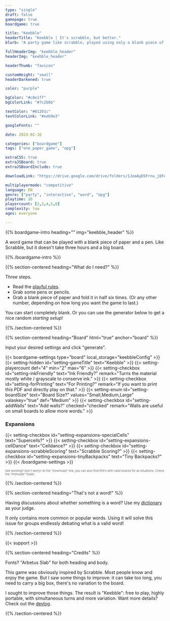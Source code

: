 ```yaml
---
type: "single"
draft: false
gamepage: true
boardgame: true

title: "Keebble"
headerTitle: "Keebble | It's scrabble, but better."
blurb: "A party game like scrabble, played using only a blank piece of paper. It's free, and it's faster."

fullHeaderImg: "keebble_header"
headerImg: "keebble_header"

headerThumb: "favicon"

customHeight: "small"
headerDarkened: true

color: "purple"

bgColor: "#c0e1ff"
bgColorLink: "#7c2b6b"

textColor: "#01201c"
textColorLink: "#eeb9e3"

googleFonts: ""

date: 2023-02-16

categories: ["boardgame"]
tags: ["one_paper_game", "opg"]

extraCSS: true
extraJSBoard: true
extraJSBoardInclude: true

downloadLink: "https://drive.google.com/drive/folders/1JeaAyDSFrnu_j8FeDztXyKyhUlNMPoKe"

multiplayermode: "competitive"
language: EN
genre: ["party", "interactive", "word", "opg"]
playtime: 20
playercount: [2,3,4,5,6]
complexity: low
ages: everyone

---
```



{{% boardgame-intro heading="" img="keebble_header" %}}

A word game that can be played with a blank piece of paper and a pen. Like Scrabble, but it doesn't take three hours and a big board.

{{% /boardgame-intro %}}

{{% section-centered heading="What do I need?" %}}

Three steps.
* Read the [playful rules](rules). 
* Grab some pens or pencils.
* Grab a blank piece of paper and fold it in half six times. (Or any other number, depending on how long you want the game to last.)

You can start completely blank. Or you can use the generator below to get a nice random _starting setup_!

{{% /section-centered %}}

{{% section-centered heading="Board" html="true" anchor="board" %}}

<p>Input your desired settings and click "generate".</p>

  {{< boardgame-settings type="board" local_storage="keebbleConfig" >}}
    {{< setting-hidden id="setting-gameTitle" text="Keebble" >}}
    {{< setting-playercount def="4" min="2" max="6" >}}
    {{< setting-checkbox id="setting-inkFriendly" text="Ink Friendly?" remark="Turns the material mostly white / grayscale to conserve ink." >}}
    {{< setting-checkbox id="setting-forPrinting" text="For Printing?" remark="If you want to print this PDF and directly play on that." >}}
    {{< setting-enum id="setting-boardSize" text="Board Size?" values="Small,Medium,Large" valaskey="true" def="Medium" >}}
    {{< setting-checkbox id="setting-addWalls" text="Add walls?" checked="checked" remark="Walls are useful on small boards to allow more words." >}}
    <h3>Expansions</h3>
    {{< setting-checkbox id="setting-expansions-specialCells" text="Supercells?" >}}
    {{< setting-checkbox id="setting-expansions-cellDance" text="Celldance?" >}}
    {{< setting-checkbox id="setting-expansions-scrabbleScoring" text="Scrabble Scoring?" >}}
    {{< setting-checkbox id="setting-expansions-tinyBackpacks" text="Tiny Backpacks?" >}}
  {{< /boardgame-settings >}}

<p style="font-size:0.66em; opacity: 0.66;">Not working? Don't worry! At the "Download" link, you can also find PDFs with valid boards for all situations. Check the "Premade" folder.</p> 

{{% /section-centered %}}

{{% section-centered heading="That's not a word!" %}}

Having discussions about whether something is a word? Use my [dictionary](/tools/dictionary) as your judge.

It only contains more common or popular words. Using it will solve this issue for groups endlessly debating what is a valid word!

{{% /section-centered %}}

{{< support >}}

{{% section-centered heading="Credits" %}}

Fonts? "Arbetus Slab" for both heading and body.

This game was obviously inspired by Scrabble. Most people know and enjoy the game. But I saw some things to improve: it can take too long, you need to carry a big box, there's no variation to the board. 

I sought to improve those things. The result is "Keebble": free to play, highly portable, with simultaneous turns and more variation. Want more details? Check out the [devlog](https://pandaqi.com/blog/boardgames/keebble).

{{% /section-centered %}}